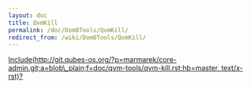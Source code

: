 ```yaml
---
layout: doc
title: QvmKill
permalink: /doc/Dom0Tools/QvmKill/
redirect_from: /wiki/Dom0Tools/QvmKill/
---
```


[Include(http://git.qubes-os.org/?p=marmarek/core-admin.git;a=blob\_plain;f=doc/qvm-tools/qvm-kill.rst;hb=master, text/x-rst)?](/wiki/Dom0Tools/Include(http%3A/git.qubes-os.org?p=marmarek/core-admin.git;a=blob_plain;f=doc/qvm-tools/qvm-kill.rst;hb=master,%20text/x-rst))
